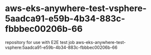 # aws-eks-anywhere-test-vsphere-5aadca91-e59b-4b34-883c-fbbbec00206b-66
repository for use with E2E test job aws-eks-anywhere-test-vsphere:5aadca91-e59b-4b34-883c-fbbbec00206b-66
